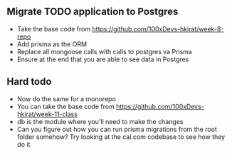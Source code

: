 ## Migrate TODO application  to Postgres
 - Take the base code from https://github.com/100xDevs-hkirat/week-8-repo
 - Add prisma as the ORM
 - Replace all mongoose calls with calls to postgres va Prisma
 - Ensure at the end that you are able to see data in Postgres

## Hard todo
 - Now do the same for a monorepo
 - You can take the base code from https://github.com/100xDevs-hkirat/week-11-class
 - db is the module where you'll need to make the changes
 - Can you figure out how you can run prisma migrations from the root folder somehow? Try looking at the cal.com codebase to see how they do it  
